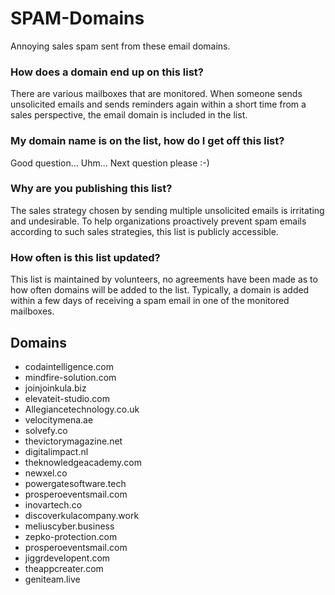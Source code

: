 # SPAM-Domains
Annoying sales spam sent from these email domains.

### How does a domain end up on this list?
There are various mailboxes that are monitored. When someone sends unsolicited emails and sends reminders again within a short time from a sales perspective, the email domain is included in the list.

### My domain name is on the list, how do I get off this list?
Good question... Uhm... Next question please :-)

### Why are you publishing this list?
The sales strategy chosen by sending multiple unsolicited emails is irritating and undesirable. To help organizations proactively prevent spam emails according to such sales strategies, this list is publicly accessible.

### How often is this list updated?
This list is maintained by volunteers, no agreements have been made as to how often domains will be added to the list. Typically, a domain is added within a few days of receiving a spam email in one of the monitored mailboxes.

## Domains
- codaintelligence.com
- mindfire-solution.com
- joinjoinkula.biz
- elevateit-studio.com
- Allegiancetechnology.co.uk
- velocitymena.ae
- solvefy.co
- thevictorymagazine.net
- digitalimpact.nl
- theknowledgeacademy.com
- newxel.co
- powergatesoftware.tech
- prosperoeventsmail.com
- inovartech.co
- discoverkulacompany.work
- meliuscyber.business
- zepko-protection.com
- prosperoeventsmail.com
- jiggrdevelopent.com
- theappcreater.com
- geniteam.live
